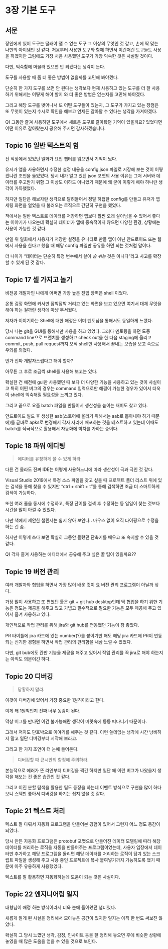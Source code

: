 # 3장  기본 도구

## 서문

장인에게 있어 도구는 땔래야 땔 수 없는 도구 그 이상의 무엇인 것 같고, 손에 딱 맞는 나만의 아이템인 것 같다. 처음부터 사용한 도구와 함께 하면서 이런저런 도구들도 사용을 하겠지만 그럼에도 가장 처음 사용했던 도구가 가장 익숙한 것은 사실일 것이다.

다만, 익숙함에 머물러 있으면 안 되겠다는 생각이 든다.

도구를 사용할 때 좀 더 좋은 방법이 없을까를 고민해 봐야겠다.

단순히 한 가지 도구를 쓰면 안 된다는 생각보다 현재 사용하고 있는 도구를 더 잘 사용하기 위해서는 어떻게 해야 할지 와 더 좋은 방법은 없는지를 고민해 봐야겠다.

그리고 해당 도구를 벗어나서 또 어떤 도구들이 있는지, 그 도구가 가지고 있는 장점은 또 무엇이 있는지 수시로 확인을 해보고 언제든 갈아탈 수 있다는 생각을 가져야겠다.

Q) 그동안 즐겨 사용하던 도구에서 새로운 도구로 갈아탔던 기억이 있을까요? 있었다면 어떤 이유로 갈아탔는지 공유해 주시면 감사하겠습니다.

## Topic 16 일반 텍스트의 힘

전 직장에서 있었던 일화가 요번 챕터를 읽으면서 기억이 났다.

유저가 앱을 사용하면서 수정한 설정 내용을 config.json 파일로 저장해 보는 것이 어떻겠냐란 조언을 들었었다. 당시 내가 알고 있던 json 포맷의 사용 이유는 그저 서버와 데이터를 주고받기 위함 그 이상도 이하도 아니었기 때문에 왜 굳이 이렇게 해야 하나란 생각이 가득했었다.

하지만 일단은 해보자란 생각으로 달려들어서 정말 허접한 config를 만들고 유저가 앱 세팅 화면을 얼었을 때 불러오는 로직으로 간단히 구현을 했었다.

책에서는 일반 텍스트로 데이터를 저장하면 앱보다 훨씬 오래 살아남을 수 있어서 좋다는 이야기가 나오는데 확실히 데이터가 앱에 종속적이지 않으면 다양한 환경, 상황에는 사용이 가능한 것 같다.

만일 위 일화에서 사용자가 저장한 설정을 유니티로 만들 앱이 아닌 안드로이드 또는 웹에서 사용을 한다고 했을 때 해당 config 파일만 공유를 하면 되는 것처럼 말이다.

더 나아가 “데이터는 단순히 특정 변수에서 살아 *숨 쉬는* 것은 아니다”라고 사고를 확장할 수 있게 된 것 같다.

## Topic 17 셀 가지고 놀기

비전공 개발자인 나에게 어쩌면 가장 높은 진입 장벽은 shell 이었다.

온통 검정 화면에 커서만 깜박깜박 거리고 있는 화면을 보고 있으면 여기서 대체 무엇을 해야 하는 걸까란 생각에 마냥 무서웠다.

저자가 이야기하는 Shell에 대한 애정은 이미 멘토님을 통해서도 동일하게 느꼈다.

당시 나는 git을 GUI를 통해서만 사용을 하고 있었다. 그러다 멘토링을 하던 도중 command line으로 브랜치를 생성하고 check out을 한 다음 staging에 올리고 commit, push, pull request까지 오직 shell만 사용해서 끝내는 모습을 보고 속으로 우와를 외쳤다.

먼가 진짜 개발자스럽다고 해야 할까?

아무튼 그 후로 조금씩 shell를 사용해 보고는 있다.

확실한 건 예전에 gui만 사용했던 때 보다 더 다양한 기능을 사용하고 있는 것이 사실이고 특히 어떤 버그의 경우는 command 입력으로만 해결이 가능한 경우가 있어서 더욱이 shell에 익숙해질 필요성을 느끼고 있다.

그리고 끝으로 요즘 batch 파일을 만들어서 생산성을 높이는 재미도 찾고 있다.

안드로이드 빌드 후 생성한 aab(스토어에 올리기 위해서는 aab로 뽑아내야 하기 때문에)를 곧바로 apks로 변경해서 각자 자리에 배포하는 것을 테스트하고 있는데 이때도 batch를 적극적으로 활용해서 자동화에 박차를 가하는 중이다.

## Topic 18 파워 에디팅

> 에디터를 유창하게 쓸 수 있게 하라
> 

다른 건 몰라도 진짜 IDE는 어떻게 사용하느냐에 따라 생산성이 극과 극인 것 같다.

Visual Studio 2019에서 특정 소스 파일을 찾고 싶을 때 프로젝트 폴더 리스트 위에 있는 검색을 통해 찾을 수 있지만 “ctrl + shift + t”를 통해 검색하면 조금 더 스마트하게 검색이 가능하다.

또한 여러 줄을 동시에 수정하고, 특정 단어를 검색 후 수정하는 등 일일이 찾는 것보다 시간을 많이 아낄 수 있었다.

다만 책에서 제안한 챌린지는 쉽지 않아 보인다.. 마우스 없이 오직 타이핑으로 수정을 하는 건 좀..

하지만 이렇게 쓰다 보면 확실히 그동안 몰랐던 단축키를 배우고 또 숙지할 수 있을 것 같다.

Q) 각자 즐겨 사용하는 에디터에서 공유해 주고 싶은 꿀 팁이 있을까요??

## Topic 19 버전 관리

여러 개발자와 협업을 하면서 가장 많이 배운 것이 요 버전 관리 프로그램이 아닐까 싶다.

가장 많이 사용하고 또 편했던 툴은 git + git hub desktop인데 딱 협업을 하기 위한 기능은 정도는 제공을 해주고 있고 가볍고 필수적으로 필요한 기능은 모두 제공해 주고 있어서 즐겨 사용하고 있다.

개인적으로 작업 관리를 위해 jira와 git hub를 연동했던 기능이 참 좋았다.

PR 타이틀에 jira 카드에 있는 number(?)를 붙이기만 해도 해당 jira 카드에 PR이 연동되는 신기한 경험을 하면서 작업 관리의 편리함을 새삼 느낄 수 있었다.

다만, git bub에도 칸반 기능을 제공을 해주고 있어서 작업 관리를 꼭 jira로 해야 하는지는 아직도 의문이긴 하다.

## Topic 20 디버깅

> 당황하지 말라.
> 

이것이 디버깅에 있어서 가장 중요한 1원칙이라고 한다.

이게 왜 1원칙인지 진짜 너무 동감이 된다.

막상 버그를 만나면 이건 불가능해란 생각이 머릿속에 둥둥 떠다니기 때문이다.

그래서 저자도 단호박으로 이야기를 해주는 것 같다. 이런 쓸데없는 생각에 시간 낭비하지 말고 일단 디버깅부터 시작해 보라고.

그리고 한 가지 조언이 더 눈에 들어온다.

> 디버깅할 때 근시안의 함정에 주의하라.
> 

본능적으로 에러가 뜬 라인부터 디버깅을 찍긴 하지만 일단 왜 이런 버그가 나왔을지 생각을 해보는 건 좋은 습관인 것 같다.

그리고 이진 분할 탐색을 활용한 팁도 등장을 하는데 이벤트 방식으로 구현을 많이 하다 보니 스택만 쫓아서 디버깅을 하기는 쉽지 않을 것 같다.

## Topic 21 텍스트 처리

텍스트 잘 다뤄서 자동화 프로그램을 만들어본 경험이 있어서 그런지 어느 정도 동감이 되었다.

당시 만든 자동화 프로그램은 protobuf 포맷으로 만들어진 데이터 모델링에 따라 해당 데이터를 처리하는 로직을 자동을 만들어주는 프로그램이었는데, 사용자 입장에서 데이터만 추가하고 해당 프로그램을 돌리면 해당 데이터를 처리하는 로직이 담겨 있는 스크립트 파일을 생성해 주고 사용 중인 프로젝트에 복사 붙여넣기까지 가능하도록 했기 때문에 아주 유용하게 사용했었다.

텍스트를 잘 활용하면 자동화하는데 도움이 되는 것은 사실이다.

## Topic 22 엔지니어링 일지

태형님이 애정 하는 방식이라서 더욱 눈에 들어왔던 챕터였다.

새롭게 알게 된 사실을 정리해서 모아놓은 공간이 있지만 일지는 아직 한 번도 써보진 않았다.

확실히 그 당시 느꼈던 생각, 감정, 인사이트 등을 잘 정리해 놓으면 후에 비슷한 상황에 놓였을 때 많은 도움을 얻을 수 있을 것으로 보인다.